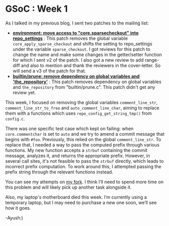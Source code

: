 # GSoC : Week 1

As I talked in my previous blog, I sent two patches to the mailing list:

- **[environment: move access to "core.sparsecheckout" into repo_settings](https://lore.kernel.org/git/20250603131806.14915-1-ayu.chandekar@gmail.com)** : This patch removes the global variable `core_apply_sparse_checkout` and shifts the setting to repo_settings under the variable `sparse_checkout`. I got reviews for this patch to change the name and make some changes in the getter/setter function for which I sent v2 of the patch. I also got a new review to add range-diff and also to mention and thank the reviewers in the cover-letter. So will send a v3 of the patch for that. 
- **[builtin/prune: remove dependency on global variables and 'the_repository'](https://lore.kernel.org/git/cover.1749343601.git.ayu.chandekar@gmail.com)** : This patch removes dependency on global variables and `the_repository` from "builtin/prune.c". This patch didn't get any review yet.


This week, I focused on removing the global variables `comment_line_str`, `comment_line_str_to_free` and `auto_comment_line_char`, aiming to replace them with a functions which uses `repo_config_get_string_tmp()` from `config.c`. 

There was one specific test case which kept on failing: when `core.commentchar` is set to `auto` and we try to amend a commit message that begins with `#foo`. Previously, this relied on the global `comment_line_str`. To replace that, I needed a way to pass the computed prefix through various functions. My new function accepts a `strbuf` containing the commit message, analyzes it, and returns the appropriate prefix. However, in several call sites, it's not feasible to pass the `strbuf` directly, which leads to incorrect prefix computation. To work around this, I attempted passing the prefix string through the relevant functions instead.

You can see my attempts on [my fork](https://github.com/ayu-ch/git/commits/comment-line-str-4). I think I’ll need to spend more time on this problem and will likely pick up another task alongside it.

Also, my laptop's motherboard died this week. I’m currently using a temporary laptop, but I may need to purchase a new one soon, we’ll see how it goes.

-Ayush:)